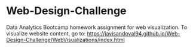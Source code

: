 # Web-Design-Challenge
Data Analytics Bootcamp homework assignment for web visualization.
To visualize website content, go to: https://javisandoval94.github.io/Web-Design-Challenge/WebVisualizations/index.html

